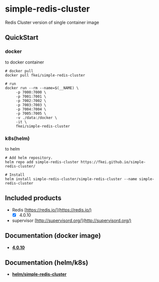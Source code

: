 # simple-redis-cluster

Redis Cluster version of single container image


## QuickStart

### docker

to docker container

```
# docker pull
docker pull fkei/simple-redis-cluster

# run
docker run --rm --name=$(__NAME) \
	 -p 7000:7000 \
	 -p 7001:7001 \
	 -p 7002:7002 \
	 -p 7003:7003 \
	 -p 7004:7004 \
	 -p 7005:7005 \
	 -v ./data:/docker \
	 -it \
	 fkei/simple-redis-cluster
```

### k8s(helm)

to helm

```
# Add helm repository.
helm repo add simple-redis-cluster https://fkei.github.io/simple-redis-cluster/

# Install
helm install simple-redis-cluster/simple-redis-cluster --name simple-redis-cluster
```


## Included products

- Redis [https://redis.io/](https://redis.io/)
  - [x] 4.0.10
- supervisor [http://supervisord.org/](http://supervisord.org/)


## Documentation (docker image)

- **[4.0.10](4.0.10)**

## Documentation (helm/k8s)

- **[helm/simple-redis-cluster](helm/simple-redis-cluster)**

